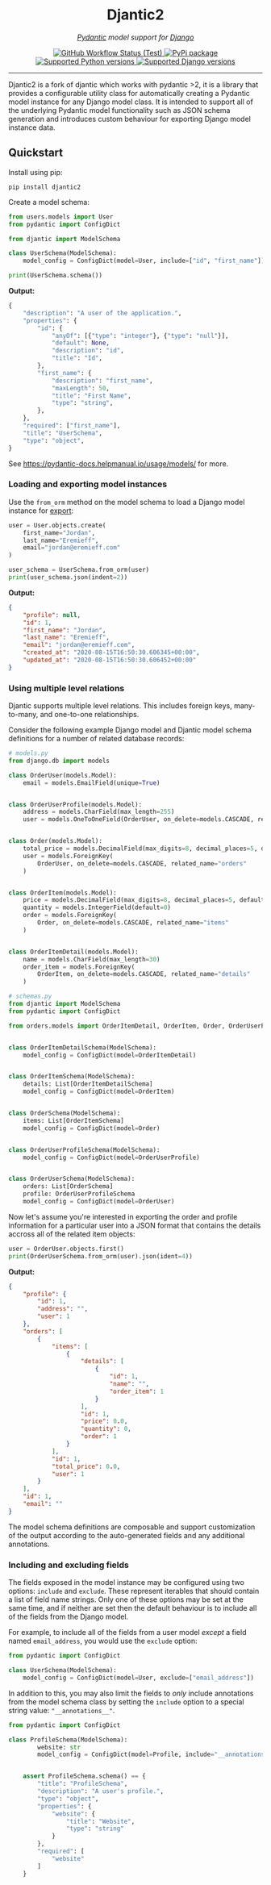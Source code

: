 <h1 style="text-align: center;">Djantic2</h1>
<p style="text-align: center;">
    <em><a href="https://pydantic-docs.helpmanual.io/">Pydantic</a> model support for <a href="https://www.djangoproject.com/"> Django</a></em>
</p>
<p style="text-align: center;">
    <a href="https://github.com/jonathan-s/djantic2/actions/workflows/test.yml">
    <img src="https://img.shields.io/github/actions/workflow/status/jonathan-s/djantic2/test.yml?branch=main" alt="GitHub Workflow Status (Test)" >
    </a>
    <a href="https://pypi.org/project/djantic2" target="_blank">
        <img src="https://img.shields.io/pypi/v/djantic2" alt="PyPi package">
    </a>
    <a href="https://pypi.org/project/djantic2" target="_blank">
        <img src="https://img.shields.io/pypi/pyversions/djantic2" alt="Supported Python versions">
    </a>
    <a href="https://pypi.org/project/djantic2" target="_blank">
        <img src="https://img.shields.io/pypi/djversions/djantic2?label=django" alt="Supported Django versions">
    </a>
</p>

---

Djantic2 is a fork of djantic which works with pydantic >2, it is a library that provides a configurable utility class for automatically creating a Pydantic model instance for any Django model class. It is intended to support all of the underlying Pydantic model functionality such as JSON schema generation and introduces custom behaviour for exporting Django model instance data.

## Quickstart

Install using pip:

```shell
pip install djantic2
```

Create a model schema:

```python
from users.models import User
from pydantic import ConfigDict

from djantic import ModelSchema

class UserSchema(ModelSchema):
    model_config = ConfigDict(model=User, include=["id", "first_name"])

print(UserSchema.schema())
```

**Output:**

```python
{
    "description": "A user of the application.",
    "properties": {
        "id": {
            "anyOf": [{"type": "integer"}, {"type": "null"}],
            "default": None,
            "description": "id",
            "title": "Id",
        },
        "first_name": {
            "description": "first_name",
            "maxLength": 50,
            "title": "First Name",
            "type": "string",
        },
    },
    "required": ["first_name"],
    "title": "UserSchema",
    "type": "object",
}
```

See https://pydantic-docs.helpmanual.io/usage/models/ for more.

### Loading and exporting model instances

Use the `from_orm` method on the model schema to load a Django model instance for <a href="https://pydantic-docs.helpmanual.io/usage/exporting_models/">export</a>:

```python
user = User.objects.create(
    first_name="Jordan",
    last_name="Eremieff",
    email="jordan@eremieff.com"
)

user_schema = UserSchema.from_orm(user)
print(user_schema.json(indent=2))
```

**Output:**

```json
{
    "profile": null,
    "id": 1,
    "first_name": "Jordan",
    "last_name": "Eremieff",
    "email": "jordan@eremieff.com",
    "created_at": "2020-08-15T16:50:30.606345+00:00",
    "updated_at": "2020-08-15T16:50:30.606452+00:00"
}
```

### Using multiple level relations

Djantic supports multiple level relations. This includes foreign keys, many-to-many, and one-to-one relationships.

Consider the following example Django model and Djantic model schema definitions for a number of related database records:

```python
# models.py
from django.db import models

class OrderUser(models.Model):
    email = models.EmailField(unique=True)


class OrderUserProfile(models.Model):
    address = models.CharField(max_length=255)
    user = models.OneToOneField(OrderUser, on_delete=models.CASCADE, related_name='profile')


class Order(models.Model):
    total_price = models.DecimalField(max_digits=8, decimal_places=5, default=0)
    user = models.ForeignKey(
        OrderUser, on_delete=models.CASCADE, related_name="orders"
    )


class OrderItem(models.Model):
    price = models.DecimalField(max_digits=8, decimal_places=5, default=0)
    quantity = models.IntegerField(default=0)
    order = models.ForeignKey(
        Order, on_delete=models.CASCADE, related_name="items"
    )


class OrderItemDetail(models.Model):
    name = models.CharField(max_length=30)
    order_item = models.ForeignKey(
        OrderItem, on_delete=models.CASCADE, related_name="details"
    )
```

```python
# schemas.py
from djantic import ModelSchema
from pydantic import ConfigDict

from orders.models import OrderItemDetail, OrderItem, Order, OrderUserProfile


class OrderItemDetailSchema(ModelSchema):
    model_config = ConfigDict(model=OrderItemDetail)


class OrderItemSchema(ModelSchema):
    details: List[OrderItemDetailSchema]
    model_config = ConfigDict(model=OrderItem)


class OrderSchema(ModelSchema):
    items: List[OrderItemSchema]
    model_config = ConfigDict(model=Order)


class OrderUserProfileSchema(ModelSchema):
    model_config = ConfigDict(model=OrderUserProfile)


class OrderUserSchema(ModelSchema):
    orders: List[OrderSchema]
    profile: OrderUserProfileSchema
    model_config = ConfigDict(model=OrderUser)
```

Now let's assume you're interested in exporting the order and profile information for a particular user into a JSON format that contains the details accross all of the related item objects:

```python
user = OrderUser.objects.first()
print(OrderUserSchema.from_orm(user).json(ident=4))
```

**Output:**
```json
{
    "profile": {
        "id": 1,
        "address": "",
        "user": 1
    },
    "orders": [
        {
            "items": [
                {
                    "details": [
                        {
                            "id": 1,
                            "name": "",
                            "order_item": 1
                        }
                    ],
                    "id": 1,
                    "price": 0.0,
                    "quantity": 0,
                    "order": 1
                }
            ],
            "id": 1,
            "total_price": 0.0,
            "user": 1
        }
    ],
    "id": 1,
    "email": ""
}
```

The model schema definitions are composable and support customization of the output according to the auto-generated fields and any additional annotations.

### Including and excluding fields

The fields exposed in the model instance may be configured using two options: `include` and `exclude`. These represent iterables that should contain a list of field name strings. Only one of these options may be set at the same time, and if neither are set then the default behaviour is to include all of the fields from the Django model.

For example, to include all of the fields from a user model <i>except</i> a field named `email_address`, you would use the `exclude` option:

```python
from pydantic import ConfigDict

class UserSchema(ModelSchema):
    model_config = ConfigDict(model=User, exclude=["email_address"])
```

In addition to this, you may also limit the fields to <i>only</i> include annotations from the model schema class by setting the `include` option to a special string value: `"__annotations__"`.

```python
from pydantic import ConfigDict

class ProfileSchema(ModelSchema):
        website: str
        model_config = ConfigDict(model=Profile, include="__annotations__")


    assert ProfileSchema.schema() == {
        "title": "ProfileSchema",
        "description": "A user's profile.",
        "type": "object",
        "properties": {
            "website": {
                "title": "Website",
                "type": "string"
            }
        },
        "required": [
            "website"
        ]
    }
```
